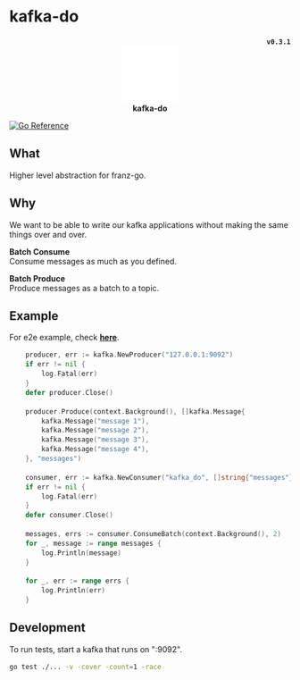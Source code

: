 # kafka-do

<div align="center">
	<div align="right">
		<strong><code>v0.3.1</code></strong>
	</div>
	<img height="100px" src="doc/seo.do.png"><br>
	<strong>kafka-do</strong>
</div>

[![Go Reference](https://pkg.go.dev/badge/github.com/teamseodo/kafka-do.svg)](https://pkg.go.dev/github.com/teamseodo/kafka-do)

## What

Higher level abstraction for franz-go. 

## Why

We want to be able to write our kafka applications without making the same things over and over.

**Batch Consume**  
Consume messages as much as you defined.

**Batch Produce**  
Produce messages as a batch to a topic.


## Example

For e2e example, check [**here**](https://github.com/teamseodo/kafka-do-example).

```go
	producer, err := kafka.NewProducer("127.0.0.1:9092")
	if err != nil {
		log.Fatal(err)
	}
	defer producer.Close()

	producer.Produce(context.Background(), []kafka.Message{
		kafka.Message("message 1"),
		kafka.Message("message 2"),
		kafka.Message("message 3"),
		kafka.Message("message 4"),
	}, "messages")

	consumer, err := kafka.NewConsumer("kafka_do", []string{"messages"}, []string{"127.0.0.1:9092"})
	if err != nil {
		log.Fatal(err)
	}
	defer consumer.Close()

	messages, errs := consumer.ConsumeBatch(context.Background(), 2)
	for _, message := range messages {
		log.Println(message)
	}

	for _, err := range errs {
		log.Println(err)
	}
```

## Development

To run tests, start a kafka that runs on ":9092".  
```sh
go test ./... -v -cover -count=1 -race
```
